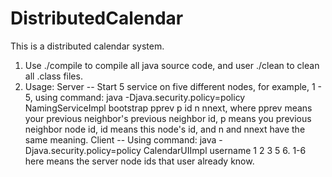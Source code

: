 DistributedCalendar
===================
This is a distributed calendar system. 

1. Use ./compile to compile all java source code, and user ./clean to clean all .class files.
2. Usage:
   Server -- Start 5 service on five different nodes, for example, 1 - 5, using command: java -Djava.security.policy=policy NamingServiceImpl bootstrap pprev p id n nnext, 
   where pprev means your previous neighbor's previous neighbor id, p means you previous neighbor node id, id means this node's id, and n and nnext have the same meaning.
   Client -- Using command: java -Djava.security.policy=policy CalendarUIImpl username 1 2 3 5 6. 1-6 here means the server node ids that user already know.
